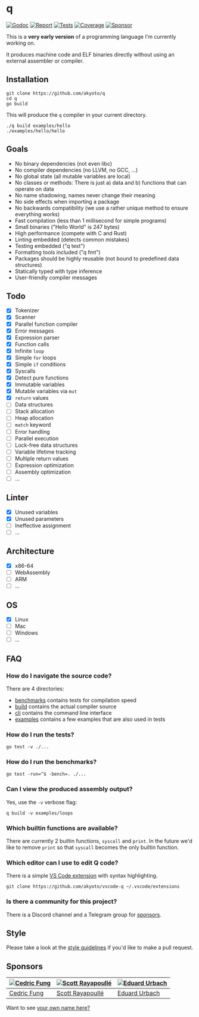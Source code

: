 # q

[![Godoc][godoc-image]][godoc-url]
[![Report][report-image]][report-url]
[![Tests][tests-image]][tests-url]
[![Coverage][coverage-image]][coverage-url]
[![Sponsor][sponsor-image]][sponsor-url]

This is a **very early version** of a programming language I'm currently working on.

It produces machine code and ELF binaries directly without using an external assembler or compiler.

## Installation

```shell
git clone https://github.com/akyoto/q
cd q
go build
```

This will produce the `q` compiler in your current directory.

```shell
./q build examples/hello
./examples/hello/hello
```

## Goals

* No binary dependencies (not even libc)
* No compiler dependencies (no LLVM, no GCC, ...)
* No global state (all mutable variables are local)
* No classes or methods: There is just a) data and b) functions that can operate on data
* No name shadowing, names never change their meaning
* No side effects when importing a package
* No backwards compatibility (we use a rather unique method to ensure everything works)
* Fast compilation (less than 1 millisecond for simple programs)
* Small binaries ("Hello World" is 247 bytes)
* High performance (compete with C and Rust)
* Linting embedded (detects common mistakes)
* Testing embedded ("q test")
* Formatting tools included ("q fmt")
* Packages should be highly reusable (not bound to predefined data structures)
* Statically typed with type inference
* User-friendly compiler messages

## Todo

* [x] Tokenizer
* [x] Scanner
* [x] Parallel function compiler
* [x] Error messages
* [x] Expression parser
* [x] Function calls
* [x] Infinite `loop`
* [x] Simple `for` loops
* [x] Simple `if` conditions
* [x] Syscalls
* [x] Detect pure functions
* [x] Immutable variables
* [x] Mutable variables via `mut`
* [x] `return` values
* [ ] Data structures
* [ ] Stack allocation
* [ ] Heap allocation
* [ ] `match` keyword
* [ ] Error handling
* [ ] Parallel execution
* [ ] Lock-free data structures
* [ ] Variable lifetime tracking
* [ ] Multiple return values
* [ ] Expression optimization
* [ ] Assembly optimization
* [ ] ...

## Linter

* [x] Unused variables
* [x] Unused parameters
* [ ] Ineffective assignment
* [ ] ...

## Architecture

* [x] x86-64
* [ ] WebAssembly
* [ ] ARM
* [ ] ...

## OS

* [x] Linux
* [ ] Mac
* [ ] Windows
* [ ] ...

## FAQ

### How do I navigate the source code?

There are 4 directories:

* [benchmarks](https://github.com/akyoto/q/tree/master/examples) contains tests for compilation speed
* [build](https://github.com/akyoto/q/tree/master/examples) contains the actual compiler source
* [cli](https://github.com/akyoto/q/tree/master/cli) contains the command line interface
* [examples](https://github.com/akyoto/q/tree/master/examples) contains a few examples that are also used in tests

### How do I run the tests?

```shell
go test -v ./...
```

### How do I run the benchmarks?

```shell
go test -run=^$ -bench=. ./...
```

### Can I view the produced assembly output?

Yes, use the `-v` verbose flag:

```shell
q build -v examples/loops
```

### Which builtin functions are available?

There are currently 2 builtin functions, `syscall` and `print`. In the future we'd like to remove `print` so that `syscall` becomes the only builtin function.

### Which editor can I use to edit Q code?

There is a simple [VS Code extension](https://github.com/akyoto/vscode-q) with syntax highlighting.

```shell
git clone https://github.com/akyoto/vscode-q ~/.vscode/extensions
```

### Is there a community for this project?

There is a Discord channel and a Telegram group for [sponsors](https://github.com/sponsors/akyoto).

## Style

Please take a look at the [style guidelines](https://github.com/akyoto/quality/blob/master/STYLE.md) if you'd like to make a pull request.

## Sponsors

| [![Cedric Fung](https://avatars3.githubusercontent.com/u/2269238?s=70&v=4)](https://github.com/cedricfung) | [![Scott Rayapoullé](https://avatars3.githubusercontent.com/u/11772084?s=70&v=4)](https://github.com/soulcramer) | [![Eduard Urbach](https://avatars3.githubusercontent.com/u/438936?s=70&v=4)](https://eduardurbach.com) |
| --- | --- | --- |
| [Cedric Fung](https://github.com/cedricfung) | [Scott Rayapoullé](https://github.com/soulcramer) | [Eduard Urbach](https://eduardurbach.com) |

Want to see [your own name here?](https://github.com/users/akyoto/sponsorship)

[godoc-image]: https://godoc.org/github.com/akyoto/q?status.svg
[godoc-url]: https://godoc.org/github.com/akyoto/q
[report-image]: https://goreportcard.com/badge/github.com/akyoto/q
[report-url]: https://goreportcard.com/report/github.com/akyoto/q
[tests-image]: https://cloud.drone.io/api/badges/akyoto/q/status.svg
[tests-url]: https://cloud.drone.io/akyoto/q
[coverage-image]: https://codecov.io/gh/akyoto/q/graph/badge.svg
[coverage-url]: https://codecov.io/gh/akyoto/q
[sponsor-image]: https://img.shields.io/badge/github-donate-green.svg
[sponsor-url]: https://github.com/users/akyoto/sponsorship

